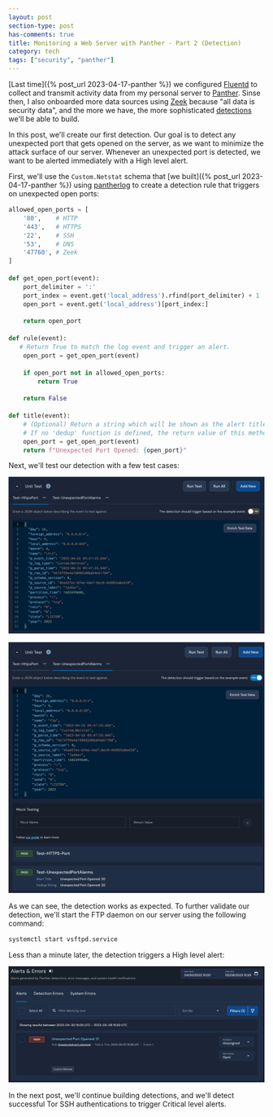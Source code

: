 ```yaml
---
layout: post
section-type: post
has-comments: true
title: Monitoring a Web Server with Panther - Part 2 (Detection)
category: tech
tags: ["security", "panther"]
---
```


[Last time]({% post_url 2023-04-17-panther %}) we configured
[Fluentd](https://www.fluentd.org/) to collect and transmit activity data from
my personal server to [Panther](https://panther.com/). Sinse then, I also
onboarded more data sources using [Zeek](https://zeek.org/) because "all data is
security data", and the more we have, the more sophisticated
[detections](https://panther.com/cyber-explained/detection-engineering-benefits/)
we'll be able to build.

In this post, we'll create our first detection. Our goal is to detect any
unexpected port that gets opened on the server, as we want to minimize the
attack surface of our server. Whenever an unexpected port is detected, we want
to be alerted immediately with a High level alert.

First, we'll use the `Custom.Netstat` schema that [we
built]({% post_url 2023-04-17-panther %}) using
[pantherlog](https://docs.panther.com/panther-developer-workflows/pantherlog) to
create a detection rule that triggers on unexpected open ports:

```python
allowed_open_ports = [
    '80',    # HTTP
    '443',   # HTTPS
    '22',    # SSH
    '53',    # DNS
    '47760', # Zeek
]

def get_open_port(event):
    port_delimiter = ':'
    port_index = event.get('local_address').rfind(port_delimiter) + 1
    open_port = event.get('local_address')[port_index:]

    return open_port

def rule(event):
   # Return True to match the log event and trigger an alert.
    open_port = get_open_port(event)

    if open_port not in allowed_open_ports:
        return True

    return False

def title(event):
    # (Optional) Return a string which will be shown as the alert title.
    # If no 'dedup' function is defined, the return value of this method will act as deduplication string.
    open_port = get_open_port(event)
    return f"Unexpected Port Opened: {open_port}"
```

Next, we'll test our detection with a few test cases:

![test_http](/img/posts/panther-detections/test-1.png)

![test_triggers](/img/posts/panther-detections/test-2.png)

As we can see, the detection works as expected. To further validate our
detection, we'll start the FTP daemon on our server using the following command:

```bash
systemctl start vsftpd.service
```

Less than a minute later, the detection triggers a High level alert:

![alert](/img/posts/panther-detections/alert-port-21.png)

In the next post, we'll continue building detections, and we'll detect
successful Tor SSH authentications to trigger Critical level alerts.
